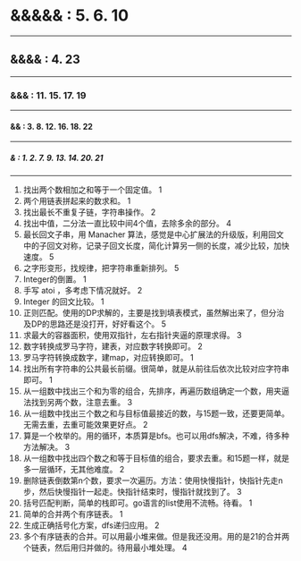 # &&&&& : 5. 6. 10
----
## &&&& : 4. 23
----
### &&& : 11. 15. 17. 19
----
#### && : 3. 8. 12. 16. 18. 22
----
##### & : 1. 2. 7. 9. 13. 14. 20. 21
----

1. 找出两个数相加之和等于一个固定值。 1
2. 两个用链表拼起来的数求和。 1
3. 找出最长不重复子链，字符串操作。 2
4. 找出中值，二分法一直比较中间4个值，去除多余的部分。 4
5. 最长回文子串，用 Manacher 算法，感觉是中心扩展法的升级版，利用回文中的子回文对称，记录子回文长度，简化计算另一侧的长度，减少比较，加快速度。 5
6. 之字形变形，找规律，把字符串重新排列。 5
7. Integer的倒置。 1
8. 手写 atoi ，多考虑下情况就好。 2
9. Integer 的回文比较。 1
10. 正则匹配。使用的DP求解的，主要是找到填表模式，虽然解出来了，但分治及DP的思路还是没打开，好好看这个。 5
11. 求最大的容器面积，使用双指针，左右指针夹逼的原理求得。 3
12. 数字转换成罗马字符，建表，对应数字转换即可。 2
13. 罗马字符转换成数字，建map，对应转换即可。 1
14. 找出所有字符串的公共最长前缀。很简单，就是从前往后依次比较对应字符串即可。 1
15. 从一组数中找出三个和为零的组合，先排序，再遍历数组确定一个数，用夹逼法找到另两个数，注意去重。 3
16. 从一组数中找出三个数之和与目标值最接近的数，与15题一致，还要更简单。无需去重，去重可能效果更好点。 2
17. 算是一个枚举的。用的循环，本质算是bfs。也可以用dfs解决，不难，待多种方法解决。 3
18. 从一组数中找出四个数之和等于目标值的组合，要求去重。和15题一样，就是多一层循环，无其他难度。 2
19. 删除链表倒数第n个数，要求一次遍历。方法：使用快慢指针，快指针先走n步，然后快慢指针一起走。快指针结束时，慢指针就找到了。 3
20. 括号匹配判断，简单的栈即可。go语言的list使用不流畅。待看。 1
21. 简单的合并两个有序链表。 1
22. 生成正确括号化方案，dfs递归应用。 2
23. 多个有序链表的合并。可以用最小堆来做。但是我还没用。用的是21的合并两个链表，然后用归并做的。待用最小堆处理。 4